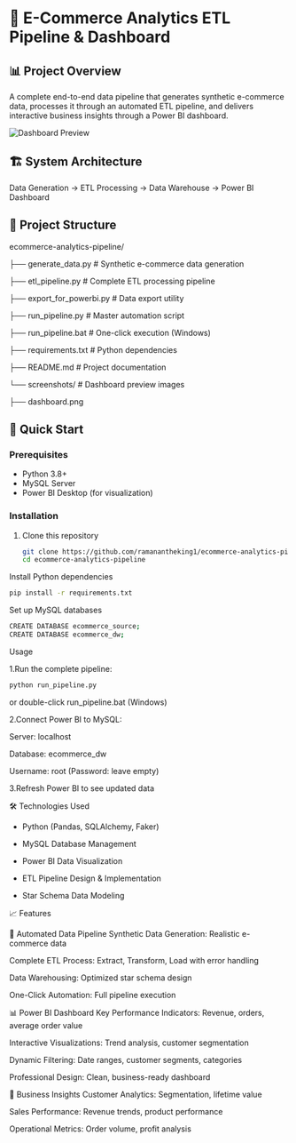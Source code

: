# 🛒 E-Commerce Analytics ETL Pipeline & Dashboard

## 📊 Project Overview
A complete end-to-end data pipeline that generates synthetic e-commerce data, processes it through an automated ETL pipeline, and delivers interactive business insights through a Power BI dashboard.

![Dashboard Preview](ecommerce-analytics-pipeline/screenshots)

## 🏗️ System Architecture
Data Generation → ETL Processing → Data Warehouse → Power BI Dashboard

## 📁 Project Structure
ecommerce-analytics-pipeline/

├── generate_data.py # Synthetic e-commerce data generation

├── etl_pipeline.py # Complete ETL processing pipeline

├── export_for_powerbi.py # Data export utility

├── run_pipeline.py # Master automation script

├── run_pipeline.bat # One-click execution (Windows)

├── requirements.txt # Python dependencies

├── README.md # Project documentation

└── screenshots/ # Dashboard preview images

├── dashboard.png


## 🚀 Quick Start

### Prerequisites
- Python 3.8+
- MySQL Server
- Power BI Desktop (for visualization)

### Installation
1. Clone this repository
   ```bash
   git clone https://github.com/ramanantheking1/ecommerce-analytics-pipeline.git
   cd ecommerce-analytics-pipeline

Install Python dependencies
```bash
pip install -r requirements.txt
```
Set up MySQL databases
```bash
CREATE DATABASE ecommerce_source;
CREATE DATABASE ecommerce_dw;
```
Usage

1.Run the complete pipeline:
```bash
python run_pipeline.py

```
or double-click run_pipeline.bat (Windows)

2.Connect Power BI to MySQL:

Server: localhost

Database: ecommerce_dw

Username: root (Password: leave empty)

3.Refresh Power BI to see updated data

🛠️ Technologies Used
* Python (Pandas, SQLAlchemy, Faker)

* MySQL Database Management

* Power BI Data Visualization

* ETL Pipeline Design & Implementation

* Star Schema Data Modeling

📈 Features

🔄 Automated Data Pipeline
Synthetic Data Generation: Realistic e-commerce data

Complete ETL Process: Extract, Transform, Load with error handling

Data Warehousing: Optimized star schema design

One-Click Automation: Full pipeline execution

📊 Power BI Dashboard
Key Performance Indicators: Revenue, orders, average order value

Interactive Visualizations: Trend analysis, customer segmentation

Dynamic Filtering: Date ranges, customer segments, categories

Professional Design: Clean, business-ready dashboard

💼 Business Insights
Customer Analytics: Segmentation, lifetime value

Sales Performance: Revenue trends, product performance

Operational Metrics: Order volume, profit analysis
